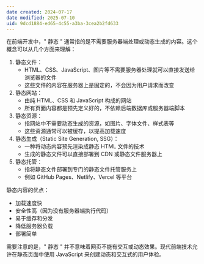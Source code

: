 ```yaml
---
date created: 2024-07-17
date modified: 2025-07-10
uid: 9dcd1884-ed65-4c55-a3ba-3cea2b2fd633
---
```


在前端开发中，" 静态 " 通常指的是不需要服务器端处理或动态生成的内容。这个概念可以从几个方面来理解：

1. 静态文件：
    - HTML、CSS、JavaScript、图片等不需要服务器处理就可以直接发送给浏览器的文件
    - 这些文件的内容在服务器上是固定的，不会因为用户请求而改变
2. 静态网站：
    - 由纯 HTML、CSS 和 JavaScript 构成的网站
    - 所有页面内容都是预先定义好的，不依赖后端数据库或服务器端脚本
3. 静态资源：
    - 指网站中不需要动态生成的资源，如图片、字体文件、样式表等
    - 这些资源通常可以被缓存，以提高加载速度
4. 静态生成（Static Site Generation, SSG）：
    - 一种将动态内容预先渲染成静态 HTML 文件的技术
    - 生成的静态文件可以直接部署到 CDN 或静态文件服务器上
5. 静态托管：
    - 指将静态文件部署到专门的静态文件托管服务上
    - 例如 GitHub Pages、Netlify、Vercel 等平台

静态内容的优点：

- 加载速度快
- 安全性高（因为没有服务器端执行代码）
- 易于缓存和分发
- 降低服务器负载
- 部署简单

需要注意的是，" 静态 " 并不意味着网页不能有交互或动态效果。现代前端技术允许在静态页面中使用 JavaScript 来创建动态和交互式的用户体验。
